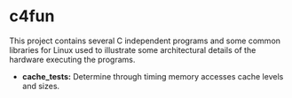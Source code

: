 c4fun
=============

This project contains several C independent programs and some common
libraries for Linux used to illustrate some architectural details of
the hardware executing the programs.

* **cache_tests:** Determine through timing memory accesses cache
    levels and sizes.